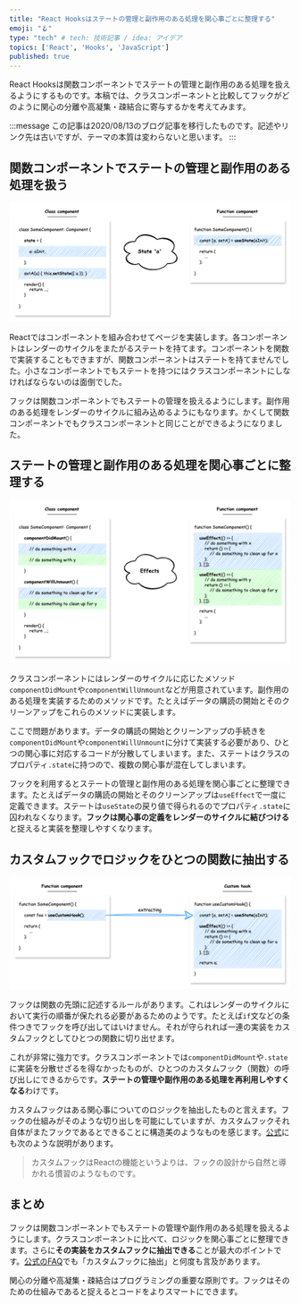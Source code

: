 ```yaml
---
title: "React Hooksはステートの管理と副作用のある処理を関心事ごとに整理する"
emoji: "🪝"
type: "tech" # tech: 技術記事 / idea: アイデア
topics: ['React', 'Hooks', 'JavaScript']
published: true
---
```


React Hooksは関数コンポーネントでステートの管理と副作用のある処理を扱えるようにするものです。本稿では、クラスコンポーネントと比較してフックがどのように関心の分離や高凝集・疎結合に寄与するかを考えてみます。

:::message
この記事は2020/08/13のブログ記事を移行したものです。記述やリンク先は古いですが、テーマの本質は変わらないと思います。
:::

## 関数コンポーネントでステートの管理と副作用のある処理を扱う

![useState](/images/react-hooks-usestate.png)

Reactではコンポーネントを組み合わせてページを実装します。各コンポーネントはレンダーのサイクルをまたがるステートを持てます。コンポーネントを関数で実装することもできますが、関数コンポーネントはステートを持てませんでした。小さなコンポーネントでもステートを持つにはクラスコンポーネントにしなければならないのは面倒でした。

フックは関数コンポーネントでもステートの管理を扱えるようにします。副作用のある処理をレンダーのサイクルに組み込めるようにもなります。かくして関数コンポーネントでもクラスコンポーネントと同じことができるようになりました。

## ステートの管理と副作用のある処理を関心事ごとに整理する

![useEffect](/images/react-hooks-useeffect.png)

クラスコンポーネントにはレンダーのサイクルに応じたメソッド`componentDidMount`や`componentWillUnmount`などが用意されています。副作用のある処理を実装するためのメソッドです。たとえばデータの購読の開始とそのクリーンアップをこれらのメソッドに実装します。

ここで問題があります。データの購読の開始とクリーンアップの手続きを`componentDidMount`や`componentWillUnmount`に分けて実装する必要があり、ひとつの関心事に対応するコードが分散してしまいます。また、ステートはクラスのプロパティ`.state`に持つので、複数の関心事が混在してしまいます。

フックを利用するとステートの管理と副作用のある処理を関心事ごとに整理できます。たとえばデータの購読の開始とそのクリーンアップは`useEffect`で一度に定義できます。ステートは`useState`の戻り値で得られるのでプロパティ`.state`に囚われなくなります。**フックは関心事の定義をレンダーのサイクルに結びつける**と捉えると実装を整理しやすくなります。

## カスタムフックでロジックをひとつの関数に抽出する

![Custom hook](/images/react-hooks-custom-hook.png)

フックは関数の先頭に記述するルールがあります。これはレンダーのサイクルにおいて実行の順番が保たれる必要があるためのようです。たとえば`if`文などの条件つきでフックを呼び出してはいけません。それが守られれば一連の実装をカスタムフックとしてひとつの関数に切り出せます。

これが非常に強力です。クラスコンポーネントでは`componentDidMount`や`.state`に実装を分散せざるを得なかったものが、ひとつのカスタムフック（関数）の呼び出しにできるからです。**ステートの管理や副作用のある処理を再利用しやすくなる**わけです。

カスタムフックはある関心事についてのロジックを抽出したものと言えます。フックの仕組みがそのような切り出しを可能にしていますが、カスタムフックそれ自体がまたフックであるとできることに構造美のようなものを感じます。[公式](https://ja.reactjs.org/docs/hooks-custom.html)にも次のような説明があります。

> カスタムフックはReactの機能というよりは、フックの設計から自然と導かれる慣習のようなものです。

## まとめ

フックは関数コンポーネントでもステートの管理や副作用のある処理を扱えるようにします。クラスコンポーネントに比べて、ロジックを関心事ごとに整理できます。さらに**その実装をカスタムフックに抽出できる**ことが最大のポイントです。[公式のFAQ](https://ja.reactjs.org/docs/hooks-faq.html)でも「カスタムフックに抽出」と何度も言及があります。

関心の分離や高凝集・疎結合はプログラミングの重要な原則です。フックはそのための仕組みであると捉えるとコードをよりスマートにできます。
